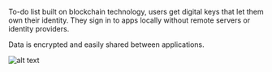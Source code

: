 To-do list built on blockchain technology, users get digital keys that let them own their identity. They sign in to apps locally without remote servers or identity providers.

Data is encrypted and easily shared between applications.

![alt text](https://i.imgur.com/DkXdVEa.png|alt=blockstack)
